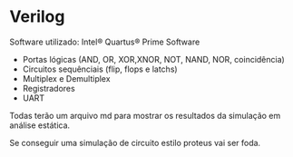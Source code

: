 # Verilog

Software utilizado: Intel® Quartus® Prime Software

- Portas lógicas (AND, OR, XOR,XNOR, NOT, NAND, NOR, coincidência)
- Circuitos sequênciais (flip, flops e latchs)
- Multiplex e Demultiplex
- Registradores
- UART

Todas terão um arquivo md para mostrar os resultados da simulação em análise estática.

Se conseguir uma simulação de circuito estilo proteus vai ser foda. 